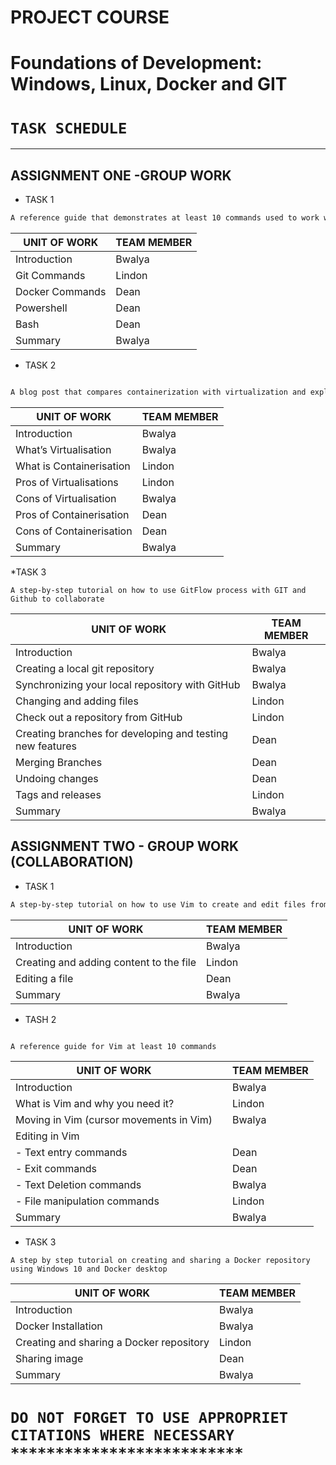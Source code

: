 # PROJECT COURSE
 # Foundations of Development: Windows, Linux, Docker and GIT
 # **```TASK SCHEDULE```** 

___

## ASSIGNMENT ONE -GROUP WORK
* TASK 1

 ```bash
 A reference guide that demonstrates at least 10 commands used to work with GIT, Docker, PowerShell, and Bash respectively.
 ```

| UNIT OF WORK | TEAM MEMBER | 
| ------ | -------- |
| Introduction  | Bwalya   |
| Git Commands  |  Lindon |
| Docker Commands |  Dean|
| Powershell  |Dean  |
| Bash |Dean  |
|Summary| Bwalya|

* TASK 2

``` bash

A blog post that compares containerization with virtualization and explains the pros and cons of each.
```` 

| UNIT OF WORK | TEAM MEMBER |
| ------ | -------- |
| Introduction  | Bwalya   |
| What’s Virtualisation  |  Bwalya  |
| What is Containerisation|  Lindon |
| Pros of Virtualisations |Lindon   |
| Cons of Virtualisation |Bwalya |
| Pros of Containerisation | Dean|
| Cons of Containerisation | Dean |
|Summary|Bwalya|

*TASK 3

``` A step-by-step tutorial on how to use GitFlow process with GIT and Github to collaborate ```

| UNIT OF WORK |	TEAM MEMBER |
| ----------- | ---------- |
|Introduction |	Bwalya |
|Creating a local git repository |	Bwalya |
|Synchronizing your local repository with GitHub | Bwalya|
|Changing and adding files |	Lindon |
| Check out a repository from GitHub |	Lindon |
| Creating branches for developing and testing new features | 	Dean|
| Merging Branches |	Dean |
| Undoing changes |	Dean |
| Tags and releases |	Lindon |
| Summary	| Bwalya |


## ASSIGNMENT TWO - GROUP WORK (COLLABORATION)

* TASK 1

``` BASH
A step-by-step tutorial on how to use Vim to create and edit files from the Linux command line
```
|UNIT OF WORK |	TEAM MEMBER |
| --------| --------|
|Introduction |	Bwalya |
|Creating and adding content to the file |	Lindon |
| Editing a file |	Dean |
| Summary |	Bwalya |

* TASH 2

```` BASH

A reference guide for Vim at least 10 commands 

````



| UNIT OF WORK ||TEAM MEMBER | 
| -------|  ----- | ----|
|Introduction |	|Bwalya |
|What is Vim and why you need it?| |Lindon | 
|Moving in Vim (cursor movements in Vim) ||	Bwalya | 
|Editing in Vim| | |
|-	Text entry commands||Dean|
|-	Exit commands||Dean|
|-	Text Deletion commands|| Bwalya|
|-	File manipulation commands||Lindon|	
|Summary ||	Bwalya |

* TASK 3


``` A step by step tutorial on creating and sharing a Docker repository using Windows 10 and Docker desktop ```

| UNIT OF WORK |	TEAM MEMBER |
| ---- | ---|
|Introduction| Bwalya|	
|Docker Installation|Bwalya|	
|Creating and sharing a Docker repository| Lindon |	
|Sharing image	| Dean |
|Summary |Bwalya|	


# `` DO NOT FORGET TO USE APPROPRIET CITATIONS WHERE NECESSARY ************************** ``
